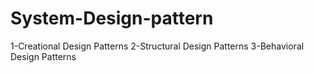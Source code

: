 # System-Design-pattern

1-Creational Design Patterns
2-Structural Design Patterns
3-Behavioral Design Patterns